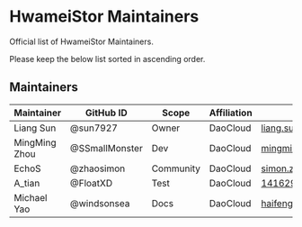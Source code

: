 # HwameiStor Maintainers

Official list of HwameiStor Maintainers.

Please keep the below list sorted in ascending order.

## Maintainers

| Maintainer    | GitHub ID      | Scope     | Affiliation | Email                       |
| ------------- | -------------- | --------- | ----------- | --------------------------- |
| Liang Sun     | @sun7927       | Owner     | DaoCloud    | <liang.sun@daocloud.io>     |
| MingMing Zhou | @SSmallMonster | Dev       | DaoCloud    | <mingming.zhou@daocloud.io> |
| EchoS         | @zhaosimon     | Community | DaoCloud    | <simon.zhao@daocloud.io>    |
| A_tian        | @FloatXD       | Test      | DaoCloud    | <1416297674@qq.com>         |
| Michael Yao   | @windsonsea    | Docs      | DaoCloud    | <haifeng.yao@daocloud.io>   |
